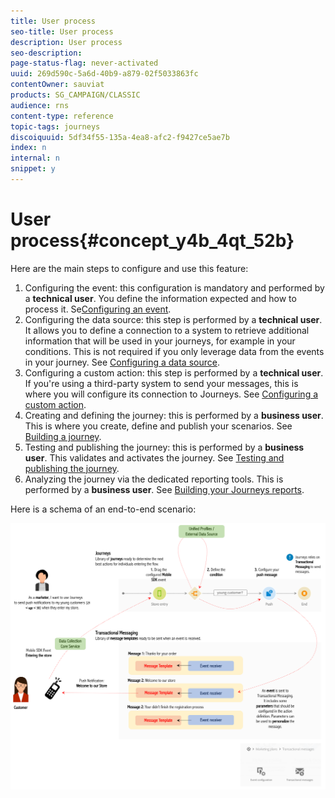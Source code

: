 ```yaml
---
title: User process
seo-title: User process
description: User process
seo-description: 
page-status-flag: never-activated
uuid: 269d590c-5a6d-40b9-a879-02f5033863fc
contentOwner: sauviat
products: SG_CAMPAIGN/CLASSIC
audience: rns
content-type: reference
topic-tags: journeys
discoiquuid: 5df34f55-135a-4ea8-afc2-f9427ce5ae7b
index: n
internal: n
snippet: y
---
```


# User process{#concept_y4b_4qt_52b}

Here are the main steps to configure and use this feature:

1. Configuring the event: this configuration is mandatory and performed by a **technical user**. You define the information expected and how to process it. Se[Configuring an event](../event/event.md#concept_gfj_fqt_52b).
1. Configuring the data source: this step is performed by a **technical user**. It allows you to define a connection to a system to retrieve additional information that will be used in your journeys, for example in your conditions. This is not required if you only leverage data from the events in your journey. See [Configuring a data source](../datasource/ds.md#concept_s1s_dqt_52b).
1. Configuring a custom action: this step is performed by a **technical user**. If you're using a third-party system to send your messages, this is where you will configure its connection to Journeys. See [Configuring a custom action](../custom-action/custom.md).
1. Creating and defining the journey: this is performed by a **business user**. This is where you create, define and publish your scenarios. See [Building a journey](../journey/journey.md#concept_gq5_sqt_52b).
1. Testing and publishing the journey: this is performed by a **business user**. This validates and activates the journey. See [Testing and publishing the journey](../journey/journeypublication.md#concept_mtc_lrt_52b).
1. Analyzing the journey via the dedicated reporting tools. This is performed by a **business user**. See [Building your Journeys reports](reporting.md#concept_rfj_wpt_52b).

Here is a schema of an end-to-end scenario:

![](../assets/journeydiagram.png) 
